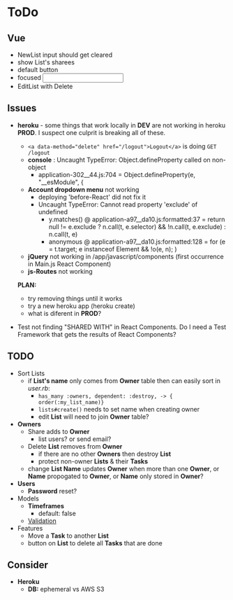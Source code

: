 # ToDo

## Vue

- NewList input should get cleared
- show List's sharees
- default button
- focused <input>
- EditList with Delete

## Issues

- **heroku** - some things that work locally in **DEV** are not working in heroku **PROD**.  I suspect one culprit is breaking all of these.
  - `<a data-method="delete" href="/logout">Logout</a>` is doing `GET /logout`
  - **console** : Uncaught TypeError: Object.defineProperty called on non-object
      - application-302__44.js:704 =  Object.defineProperty(e, "__esModule", {
  - **Account dropdown menu** not working
    - deploying 'before-React' did not fix it
    - Uncaught TypeError: Cannot read property 'exclude' of undefined
      - y.matches() @ application-a97__da10.js:formatted:37 =  return null != e.exclude ? n.call(t, e.selector) && !n.call(t, e.exclude) : n.call(t, e)
      - anonymous @ application-a97__da10.js:formatted:128 =  for (e = t.target; e instanceof Element && !o(e, n); )
  - **jQuery** not working in /app/javascript/components (first occurrence in Main.js React Component)
  - **js-Routes** not working
  
  **PLAN:** 
    - try removing things until it works
    - try a new heroku app (heroku create)
    - what is diferent in **PROD**?

- Test not finding "SHARED WITH" in React Components.  Do I need a Test Framework that gets the results of React Components?

## TODO

- Sort Lists
  - if **List's name** only comes from **Owner** table then can easily sort in *user.rb*: 
    - `has_many :owners, dependent: :destroy, -> { order(:my_list_name)}`
    - `lists#create()` needs to set name when creating owner
    - edit **List** will need to join **Owner** table?
- **Owners**
  - Share adds to **Owner**
    - list users?  or send email?
  - Delete **List** removes from **Owner**
    - if there are no other **Owners** then destroy **List**
    - protect non-owner **Lists** & their **Tasks**
  - change **List Name** updates **Owner** when more than one **Owner**, or **Name** propogated to **Owner**, or **Name** only stored in **Owner**?
- **Users**
  - **Password** reset?
- Models
  - **Timeframes**
    - default: false
  - [Validation](https://edgeguides.rubyonrails.org/active_record_validations.html)
- Features
  - Move a **Task** to another **List**
  - button on **List** to delete all **Tasks** that are done

## Consider

- **Heroku**
  - **DB:** ephemeral vs AWS S3
